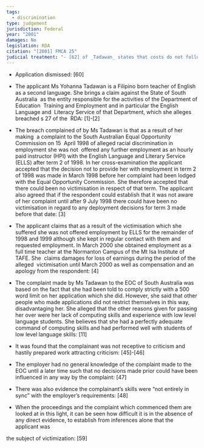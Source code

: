 ```yaml
---
tags:
  - discrimination
type: judgement
jurisdiction: Federal
year: "2001"
damages: No
legislation: RDA
citation: "[2001] FMCA 25"
judicial treatment: "- [62] of _Tadawan_ states that costs do not follow in human rights applications. This has been cited in argument but subsequently disapproved or cited with caution.- Disapproved: _Minns_ _v_ _State of_ _New_ _South Wales_ _(No_ _2)_[2002] FMCA197, [13];_Gluyas v_ _Commonwealt_ _h of Australia (No 2)_ [2004]FMCA 359,[4]-[5]- Cited with caution: _Fetherson v_ _Peninsula_ _Health_ _(No_ _2)_(2007) 137FCR 262, [5](not followed); Sluggett v Human Rights & Equal Opportunity Commission [2002] FCA1060, [6](distinguished); Ball v Morgan[2001] FMCA127 (not followed)"
---
```

- Application dismissed: [60]
- The applicant Ms Yohanna Tadawan is a Filipino born teacher of English as a second language. She brings a claim against the State of South Australia  as the entity responsible for the activities of the Department of Education  Training and Employment and in particular the English Language and  Literacy Service of that Department, which she alleges breached s 27 of the  RDA: [1]-[2]
- The breach complained of by Ms Tadawan is that as a result of her making  a complaint to the South Australian Equal Opportunity Commission on 15  April 1998 of alleged racial discrimination in employment she was not  offered any further employment as an hourly paid instructor (HPI) with the English Language and Literary Service (ELLS) after term 2 of 1998. In her cross-examination the applicant accepted that the decision not to provide her with employment in term 2 of 1998 was made in March 1998 before her complaint had been lodged with the Equal Opportunity Commission. She therefore accepted that there could been no victimisation in respect of that term. The applicant also agreed that if the respondent could establish that it was not aware of her complaint until after 9 July 1998 there could have been no victimisation in regard to any deployment decisions for term 3 made before that date: [3]
- The applicant claims that as a result of the victimisation which she suffered she was not offered employment by ELLS for the remainder of 1998 and 1999 although she kept in regular contact with them and requested employment. In March 2000 she obtained employment as a full time teacher at the Normanton Campus of the Mt Isa Institute of TAFE. She  claims damages for loss of earnings during the period of the alleged  victimisation until March 2000 as well as compensation and an apology from the respondent: [4]
- The complaint made by Ms Tadawan to the EOC of South Australia was based on the fact that she had been told to comply strictly with a 500 word limit on her application which she did. However, she said that other people who made applications did not restrict themselves in this way, disadvantaging her. She alleged that the other reasons given for passing her over were her lack of computing skills and experience with low level language students. She believes that she had a perfectly adequate command of computing skills and had performed well with students of low level language skills: [11]

- It was found that the complainant was not receptive to criticism and hastily prepared work attracting criticism: [45]-[46]
- The employer had no general knowledge of the complaint made to the EOC until a later time such that no decisions made prior could have been influenced in any way by the complaint: [47]
- There was also evidence the complainant’s skills were “not entirely in sync” with the employer’s requirements: [48]
- When the proceedings and the complaint which commenced them are looked at in this light, it can be seen how difficult it is in the absence of any direct evidence, to establish from inferences alone that the applicant was

the subject of victimization: [59]

